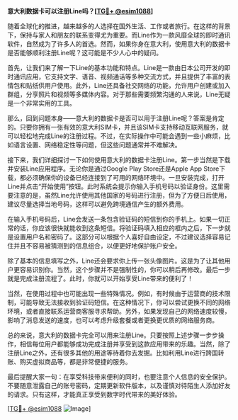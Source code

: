 **意大利数据卡可以注册Line吗？[[TG💪+ @esim1088](https://t.me/s/esim1088)]**

随着全球化的推进，越来越多的人选择在国外生活、工作或者旅行。在这样的背景下，保持与家人和朋友的联系变得尤为重要。而Line作为一款风靡全球的即时通讯软件，自然成为了许多人的首选。然而，如果你身在意大利，使用意大利的数据卡是否能够顺利注册Line呢？这可能是不少人心中的疑问。

首先，让我们来了解一下Line的基本功能和特点。Line是一款由日本公司开发的即时通讯应用，它支持文字、语音、视频通话等多种交流方式，并且提供了丰富的表情包和贴纸供用户使用。此外，Line还具备社交网络的功能，允许用户创建或加入群组，分享照片和视频等多媒体内容。对于那些需要频繁沟通的人来说，Line无疑是一个非常实用的工具。

那么，回到问题本身——意大利的数据卡是否可以用于注册Line呢？答案是肯定的。只要你拥有一张有效的意大利SIM卡，并且该SIM卡支持移动互联网服务，就可以轻松地完成Line的注册过程。不过，在实际操作中可能会遇到一些小麻烦，比如语言设置、网络稳定性等问题，但这些问题通常并不难解决。

接下来，我们详细探讨一下如何使用意大利的数据卡注册Line。第一步当然是下载并安装Line应用程序。无论你是通过Google Play Store还是Apple App Store下载，都必须确保你的设备已经连接到了可用的网络环境中。一旦安装完成，打开Line并点击“开始使用”按钮。此时系统会提示你输入手机号码以验证身份。这里需要注意的是，虽然Line允许使用其他国家的号码进行注册，但为了方便日后使用，建议尽量选择当地号码，这样可以避免跨境通信产生的额外费用。

在输入手机号码后，Line会发送一条包含验证码的短信到你的手机上。如果一切正常的话，你应该很快就能收到这条短信。将验证码填入相应的框内之后，下一步就是设置用户名和密码了。这部分可以根据个人喜好自由设定，不过建议选择容易记住并且不容易被猜测到的信息组合，以便更好地保护账户安全。

除了基本的信息填写之外，Line还会要求你上传一张头像图片。这是为了让其他用户更容易识别你。当然，这个步骤并不是强制性的，你可以稍后再修改。最后一步就是完成注册流程了。此时，你就可以开始享受Line带来的便利了！

当然，在使用过程中也可能出现一些特殊情况。例如，有时候由于运营商的技术限制，可能导致无法接收到验证码短信。在这种情况下，你可以尝试更换不同的网络环境，或者直接联系运营商客服寻求帮助。另外，如果发现自己的网络速度较慢，影响了消息发送的速度，也可以考虑升级套餐或者更换更优质的网络服务商。

总的来说，意大利的数据卡完全可以用来注册Line。只要按照上述步骤一步步操作，相信每位用户都能够成功完成注册并享受到这款应用带来的乐趣。当然，除了注册Line之外，还有很多其他的用途等待着你去发掘。比如利用Line进行跨国转账、购买虚拟商品等，都是非常便捷的服务。

最后提醒大家一句：在享受科技带来便利的同时，也要注意个人信息的安全保护。不要随意泄露自己的账号密码，定期更新软件版本，以及谨慎对待陌生人添加好友的请求。只有这样，才能真正享受到数字时代带来的美好体验。

[[TG💪+ @esim1088](https://t.me/s/esim1088) ![Image](https://i.postimg.cc/4NQfJmqS/Snipaste-2025-05-13-00-14-12.png)]